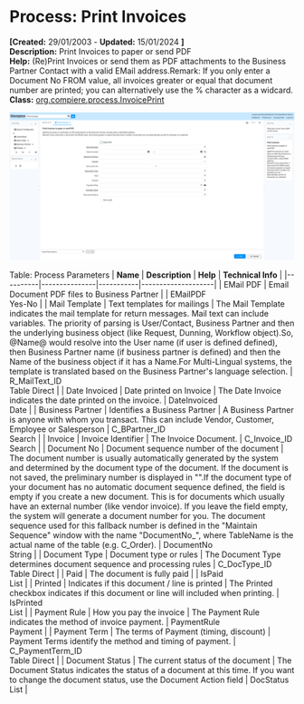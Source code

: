 # Process: Print Invoices 

**[Created:** 29/01/2003 - **Updated:** 15/01/2024 **]**  
**Description:** Print Invoices to paper or send PDF  
**Help:** (Re)Print Invoices or send them as PDF attachments to the Business Partner Contact with a valid EMail address.Remark: If you only enter a Document No FROM value, all invoices greater or equal that document number are printed; you can alternatively use the % character as a widcard.  
**Class:** [org.compiere.process.InvoicePrint](https://jenkins.idempiere.org/job/iDempiere12Daily/ws/org.idempiere.javadoc/API/org/compiere/process/InvoicePrint.html)

![](/img/docs/manual/PrintInvoices-Process_iDempiere_v12.0.0.png)

Table: Process Parameters
| **Name** | **Description** | **Help** | **Technical Info** |
|----------|---------------|-----------|--------------------|
| EMail PDF | Email Document PDF files to Business Partner |  | EMailPDF<br/>Yes-No | 
| Mail Template | Text templates for mailings | The Mail Template indicates the mail template for return messages. Mail text can include variables.  The priority of parsing is User/Contact, Business Partner and then the underlying business object (like Request, Dunning, Workflow object).So, @Name@ would resolve into the User name (if user is defined defined), then Business Partner name (if business partner is defined) and then the Name of the business object if it has a Name.For Multi-Lingual systems, the template is translated based on the Business Partner&#x27;s language selection. | R_MailText_ID<br/>Table Direct | 
| Date Invoiced | Date printed on Invoice | The Date Invoice indicates the date printed on the invoice. | DateInvoiced<br/>Date | 
| Business Partner | Identifies a Business Partner | A Business Partner is anyone with whom you transact.  This can include Vendor, Customer, Employee or Salesperson | C_BPartner_ID<br/>Search | 
| Invoice | Invoice Identifier | The Invoice Document. | C_Invoice_ID<br/>Search | 
| Document No | Document sequence number of the document | The document number is usually automatically generated by the system and determined by the document type of the document. If the document is not saved, the preliminary number is displayed in &quot;&quot;.If the document type of your document has no automatic document sequence defined, the field is empty if you create a new document. This is for documents which usually have an external number (like vendor invoice).  If you leave the field empty, the system will generate a document number for you. The document sequence used for this fallback number is defined in the &quot;Maintain Sequence&quot; window with the name &quot;DocumentNo_&quot;, where TableName is the actual name of the table (e.g. C_Order). | DocumentNo<br/>String | 
| Document Type | Document type or rules | The Document Type determines document sequence and processing rules | C_DocType_ID<br/>Table Direct | 
| Paid | The document is fully paid |  | IsPaid<br/>List | 
| Printed | Indicates if this document / line is printed | The Printed checkbox indicates if this document or line will included when printing. | IsPrinted<br/>List | 
| Payment Rule | How you pay the invoice | The Payment Rule indicates the method of invoice payment. | PaymentRule<br/>Payment | 
| Payment Term | The terms of Payment (timing, discount) | Payment Terms identify the method and timing of payment. | C_PaymentTerm_ID<br/>Table Direct | 
| Document Status | The current status of the document | The Document Status indicates the status of a document at this time.  If you want to change the document status, use the Document Action field | DocStatus<br/>List | 


